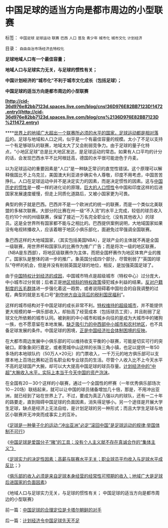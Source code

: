 # 中国足球的适当方向是都市周边的小型联赛

标签： `中国足球` `足球运动` `联赛` `巴西` `人口` `普及` `青少年` `城市化` `城市文化` `计划经济` 

目录： `自由自治市场经济去特权化`

**足球地域人口有一个最佳容量；**

**地域人口与足球实力无关，与足球的惯性有关；**

**中国计划经济的“城市化”不利于城市文化成长（包括足球）；**

**中国足球的适当方向是都市周边的小型联赛**

**[http://cid-36d976e82bb7123d.spaces.live.com/blog/cns!36D976E82BB7123D!1472.entry](http://cid-36d976e82bb7123d.spaces.live.com/blog/cns%2136D976E82BB7123D%211472.entry)**

****[世界上的地域广大超出一个联赛所必须的水平的国家，足球运动都是相对落后](../../../2010/7/2/中国足球的合理定位是卡塔尔朝鲜的对手.md)的。足球与地域和人口之间，似乎是一个有最佳容量的规模。太小了不足以支持一个有足够球队的联赛，地域太大了又会削弱竞争力。由于足球的量子化特点，“小地区足球”总是比大地区发达，是足球运动的常态。如果有人口平均的计分的话，会发现巴西水平不比阿根廷高，德国的水平很可能逊色于丹麦。

以为足球运动的重要因素是“人口”是一种缺乏常识的直觉性错误。这个原理可以解释俄国比不上乌克兰，美国澳大利亚进步确实令人尊敬，印度不用考虑，中国苦苦挣扎。人口在足球运动中并不是决定实力的因素，而是决定惯性的因素。这与[中国历史的惯性](../../../2010/3/13/历史惯性耗尽文明才能“升级”.md)是一模一样的进化论的原理。[巨大的人口惯性](../../../2010/3/11/文明历史有比公众预期巨大的惯性.md)令中国和印度这样的后进国家发展速度缓慢，但走上同质化道路后，又被小国家更为可畏。



典型的例子就是巴西。巴西并不是一个欧洲式的统一的联赛，而是一个类似北美联盟的多梯次联赛。大部分的比赛在州一级“不入流”的水平上完成，较低的球员收入在约10个州的州级联赛，保留了接近一万名完全职业化（没有其他收入）的球员。这是全世界所有国家都不能与之相比的。巴西提供案例说明，大地域国家如果没有电视转播收入，应该着眼于地区小俱乐部化，面避免过早强调全国联赛。



象巴西这样的大地域国家，（其实包括美国NBA），足球产业的主体就不再是全国一级联赛，用世界杯和国家队的比赛作为推广广告；而是将次一级的地区联赛，（NBA是东西部），将地区级联赛作为主体，而把全国杯赛作为地区体育产业的推广。国家队是整体的进一步的推广。象英国分成四个部分，尽管削弱了“英国的球队”夺杯的机会，但是并没有削弱英国足球的地位，相反，是加强英国足球了。

由于[中国特权计划经济的成因](../../../2009/10/13/计划经济的城市化，计划生育和市场经济.md)，中国城市特点是超级城市（特权中心）过分庞大，中小城市过分贫弱；后者正是[地区倾斜的特权政策](../../../2009/9/2/反对户籍制度背后垂涎的是政策倾斜的利益输送.md)侵犯城乡利益的结果。[反对户籍制度的五毛群体](../../../2010/3/5/“反户籍制度”的根源就是小农意识.md)进一步强化着这一趋势，或者说阻碍着中国社会的自我调整的过程，典型的就是五毛口号“[剥夺地方自治背后的税利国民福利](../../../2010/1/12/舆论工具被妙用；市民合法福利被“进步”剥夺了.md)”。

这样的城市结构对于中国足球的成长非常不利。[特权维持的超级城市](../../../2009/10/28/计划经济的城市化只会适得其反.md)，并不能提供更大规模的单一俱乐部收入，却抬高了经营成本（包括球员工资），并且削弱了足球文化所依赖的城市认同。被剥削的中小城市和城乡向往的是成为大城市中的猪狗一族，也不愿意留在本地发展。[缺乏吸引力的中西部中小城市和农村地区](../../../2009/9/19/农村：市场流通物流法制和人权欠发达地区.md)，也不具备足球发展的条件。中国足球的困境，[正是中国经济社会体制困境的反映](../../../2009/7/18/坐享特权的民粹不了解中国经济的真实困境.md)。

在大都市周边发展中小俱乐部的可以维持收支平衡的小联赛，可能是切实可行的突破口。即象象闵行嘉定，或者莞城中山这样的长珠三角小镇，也足以提供一年50多场的本地球队约（50万人×20元）的门票收入，一千万元的地方俱乐部可以支撑本地上百场比赛和近百名职业和专业球员的生活。尽管个人收入比不上今天水平不高的足球国产大腕，却可以大大提高中国足球的球员存量。[计划经济中的“中超”大腕收入水平，实际上本当于今天中国的资产泡沫](../../../2010/3/26/计划经济社会里资本泡沫是腐败的晴雨表.md)。

在全国有20－30个这样的小联赛，通过一个全国性的杯赛（一年优秀俱乐部场次10－20场）联结起来，就可以让中国的球员储备增加几十倍，那是，不用冲出亚洲，就已经到了站在世界上了。不过，要成为真正八强以内的球队，还有一二十年的路要走，直到阻碍中国足球的负面因素，消失得足够小。另一个途径是开展大学生足球，缺点是经济上无法自给，是计划足球的另一种形式；而且大学生足球与地区小联赛并无冲突而成事实上的互补。



《[足球是一种量子化的运动;“冲出亚洲”必定“滚回中国”是足球运动的规律;举国体制不可行](../../../2010/7/1/“冲出亚洲”“滚回老家”是足球运动的规律.md)》

《[中国足球是爱国分子“赌”的工具；没有个人主义就不存在真诚合作的“集体主义”》](../../../2010/7/1/有什么样的球迷，就有什么样的中国足球.md)

《[足球实力的决定性因素；高薪与联赛水平无关；职业球员平均收入与足球水平成反比](../../../2010/7/2/决定足球实力的因素；球员相对收入越高水平越差.md)；》

《[俱乐部的收入必须是来自足球本身经营的经常性可预期的收入；地域广大是足球后进国家的负面因素](../../../2010/7/2/中国足球的合理定位是卡塔尔朝鲜的对手.md)》

《地域人口与足球实力无关，与足球的惯性有关； 中国足球的适当方向是都市周边的小型联赛》

前一篇：[中国足球的合理定位是卡塔尔朝鲜的对手](../../../2010/7/2/中国足球的合理定位是卡塔尔朝鲜的对手.md)

后一篇：[计划经济令中国足球先天不足](../../../2010/7/3/计划经济令中国足球先天不足.md)